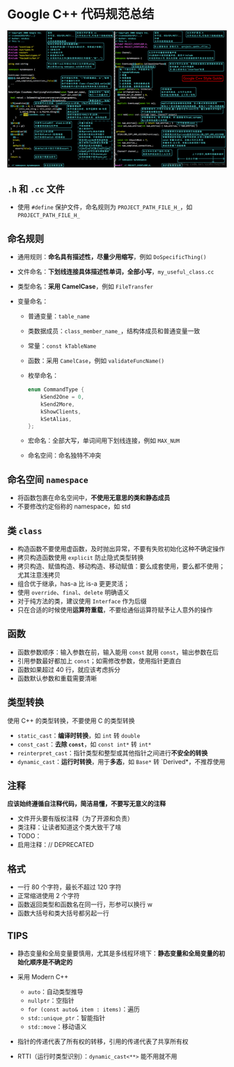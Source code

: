 # Google C++ 代码规范总结

![Google C++ style guide](https://raw.githubusercontent.com/lutianen/PicBed/main/202308262111101.png)

## `.h` 和 `.cc` 文件

- 使用 `#define` 保护文件，命名规则为 `PROJECT_PATH_FILE_H_`，如 `PROJECT_PATH_FILE_H_`

## 命名规则

- 通用规则：**命名具有描述性，尽量少用缩写**，例如 `DoSpecificThing()`
- 文件命名：**下划线连接具体描述性单词，全部小写**，`my_useful_class.cc`
- 类型命名：**采用 CamelCase**，例如 `FileTransfer`
- 变量命名：

  - 普通变量：`table_name`
  - 类数据成员：`class_member_name_`，结构体成员和普通变量一致
  - 常量：`const kTableName`
  - 函数：采用 `CamelCase`，例如 `validateFuncName()`
  - 枚举命名：

    ```c++
    enum CommandType {
        kSend2One = 0,
        kSend2More,
        kShowClients,
        kSetAlias,
    };
    ```

  - 宏命名：全部大写，单词间用下划线连接，例如 `MAX_NUM`
  - 命名空间：命名独特不冲突

## 命名空间 `namespace`

- 将函数包裹在命名空间中，**不使用无意思的类和静态成员**
- 不要修改约定俗称的 namespace，如 std

## 类 `class`

- 构造函数不要使用虚函数，及时抛出异常，不要有失败初始化这种不确定操作
- 拷贝构造函数使用 `explicit` 防止隐式类型转换
- 拷贝构造、赋值构造、移动构造、移动赋值：要么成套使用，要么都不使用；尤其注意浅拷贝
- 组合优于继承，has-a 比 is-a 更更灵活；
- 使用 `override`、`final`、`delete` 明确语义
- 对于纯方法的类，建议使用 `Interface` 作为后缀
- 只在合适的时候使用**运算符重载**，不要给通俗运算符赋予让人意外的操作

## 函数

- 函数参数顺序：输入参数在前，输入能用 `const` 就用 `const`，输出参数在后
- 引用参数最好都加上 `const`；如需修改参数，使用指针更直白
- 函数如果超过 40 行，就应该考虑拆分
- 函数默认参数和重载需要清晰

## 类型转换

使用 C++ 的类型转换，不要使用 C 的类型转换

- `static_cast`：**编译时转换**，如 `int` 转 `double`
- `const_cast`：**去除 `const`**，如 `const int*` 转 `int*`
- `reinterpret_cast`：指针类型和整型或其他指针之间进行**不安全的转换**
- `dynamic_cast`：**运行时转换**，用于**多态**，如 `Base*` 转 `Derived*，不推荐使用

## 注释

**应该始终遵循自注释代码，简洁易懂，不要写无意义的注释**

- 文件开头要有版权注释（为了开源和负责）
- 类注释：让读者知道这个类大致干了啥
- TODO：
- 启用注释：// DEPRECATED

## 格式

- 一行 80 个字符，最长不超过 120 字符
- 正常缩进使用 2 个字符
- 函数返回类型和函数名在同一行，形参可以换行 w
- 函数大括号和类大括号都另起一行

## TIPS

- 静态变量和全局变量要慎用，尤其是多线程环境下：**静态变量和全局变量的初始化顺序是不确定的**
- 采用 Modern C++

  - `auto`：自动类型推导
  - `nullptr`：空指针
  - `for (const auto& item : items)`：遍历
  - `std::unique_ptr`：智能指针
  - `std::move`：移动语义

- 指针的传递代表了所有权的转移，引用的传递代表了共享所有权
- RTTI（运行时类型识别）：`dynamic_cast<**>` 能不用就不用
